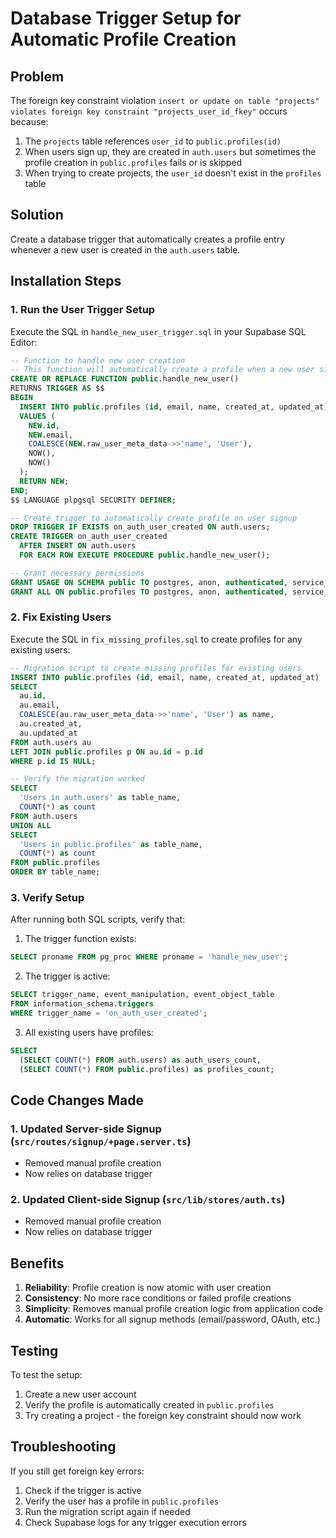 # Database Trigger Setup for Automatic Profile Creation

## Problem
The foreign key constraint violation `insert or update on table "projects" violates foreign key constraint "projects_user_id_fkey"` occurs because:

1. The `projects` table references `user_id` to `public.profiles(id)`
2. When users sign up, they are created in `auth.users` but sometimes the profile creation in `public.profiles` fails or is skipped
3. When trying to create projects, the `user_id` doesn't exist in the `profiles` table

## Solution
Create a database trigger that automatically creates a profile entry whenever a new user is created in the `auth.users` table.

## Installation Steps

### 1. Run the User Trigger Setup
Execute the SQL in `handle_new_user_trigger.sql` in your Supabase SQL Editor:

```sql
-- Function to handle new user creation
-- This function will automatically create a profile when a new user signs up
CREATE OR REPLACE FUNCTION public.handle_new_user()
RETURNS TRIGGER AS $$
BEGIN
  INSERT INTO public.profiles (id, email, name, created_at, updated_at)
  VALUES (
    NEW.id,
    NEW.email,
    COALESCE(NEW.raw_user_meta_data->>'name', 'User'),
    NOW(),
    NOW()
  );
  RETURN NEW;
END;
$$ LANGUAGE plpgsql SECURITY DEFINER;

-- Create trigger to automatically create profile on user signup
DROP TRIGGER IF EXISTS on_auth_user_created ON auth.users;
CREATE TRIGGER on_auth_user_created
  AFTER INSERT ON auth.users
  FOR EACH ROW EXECUTE PROCEDURE public.handle_new_user();

-- Grant necessary permissions
GRANT USAGE ON SCHEMA public TO postgres, anon, authenticated, service_role;
GRANT ALL ON public.profiles TO postgres, anon, authenticated, service_role;
```

### 2. Fix Existing Users
Execute the SQL in `fix_missing_profiles.sql` to create profiles for any existing users:

```sql
-- Migration script to create missing profiles for existing users
INSERT INTO public.profiles (id, email, name, created_at, updated_at)
SELECT 
  au.id,
  au.email,
  COALESCE(au.raw_user_meta_data->>'name', 'User') as name,
  au.created_at,
  au.updated_at
FROM auth.users au
LEFT JOIN public.profiles p ON au.id = p.id
WHERE p.id IS NULL;

-- Verify the migration worked
SELECT 
  'Users in auth.users' as table_name, 
  COUNT(*) as count 
FROM auth.users
UNION ALL
SELECT 
  'Users in public.profiles' as table_name, 
  COUNT(*) as count 
FROM public.profiles
ORDER BY table_name;
```

### 3. Verify Setup
After running both SQL scripts, verify that:

1. The trigger function exists:
```sql
SELECT proname FROM pg_proc WHERE proname = 'handle_new_user';
```

2. The trigger is active:
```sql
SELECT trigger_name, event_manipulation, event_object_table 
FROM information_schema.triggers 
WHERE trigger_name = 'on_auth_user_created';
```

3. All existing users have profiles:
```sql
SELECT 
  (SELECT COUNT(*) FROM auth.users) as auth_users_count,
  (SELECT COUNT(*) FROM public.profiles) as profiles_count;
```

## Code Changes Made

### 1. Updated Server-side Signup (`src/routes/signup/+page.server.ts`)
- Removed manual profile creation
- Now relies on database trigger

### 2. Updated Client-side Signup (`src/lib/stores/auth.ts`)
- Removed manual profile creation
- Now relies on database trigger

## Benefits

1. **Reliability**: Profile creation is now atomic with user creation
2. **Consistency**: No more race conditions or failed profile creations
3. **Simplicity**: Removes manual profile creation logic from application code
4. **Automatic**: Works for all signup methods (email/password, OAuth, etc.)

## Testing

To test the setup:

1. Create a new user account
2. Verify the profile is automatically created in `public.profiles`
3. Try creating a project - the foreign key constraint should now work

## Troubleshooting

If you still get foreign key errors:

1. Check if the trigger is active
2. Verify the user has a profile in `public.profiles`
3. Run the migration script again if needed
4. Check Supabase logs for any trigger execution errors
